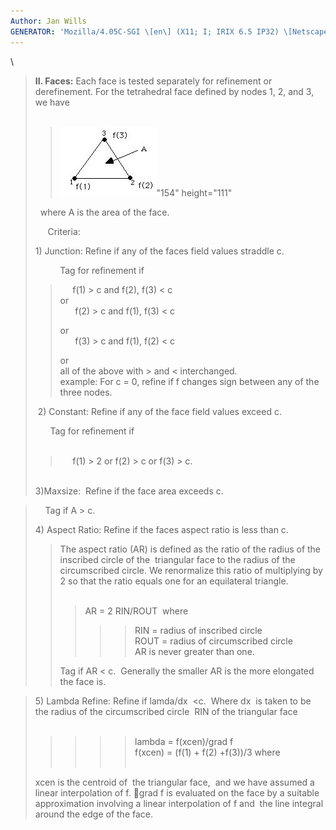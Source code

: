 ```yaml
---
Author: Jan Wills
GENERATOR: 'Mozilla/4.05C-SGI \[en\] (X11; I; IRIX 6.5 IP32) \[Netscape\]'
---
```


\

> **II. Faces:** Each face is tested separately for refinement or
> derefinement. For the tetrahedral face defined by nodes 1, 2, and 3,
> we have\
>  
>
> > ![](new_html/image1.jpg)"154" height="111"
>
>   where A is the area of the face.
>
>      Criteria:
>
> 1\) Junction: Refine if any of the faces field values straddle c.
>
>           Tag for refinement if
>
> >      f(1) &gt; c and f(2), f(3) &lt; c\
> > or\
> >       f(2) &gt; c and f(1), f(3) &lt; c
> >
> > or\
> >       f(3) &gt; c and f(1), f(2) &lt; c
> >
> > or\
> > all of the above with &gt; and &lt; interchanged.\
> > example: For c = 0, refine if f changes sign between any of the
> > three nodes.
>
>  2) Constant: Refine if any of the face field values exceed c.
>
>       Tag for refinement if\
>  
>
> >      f(1) &gt; 2 or f(2) &gt; c or f(3) &gt; c.
>
>  \
> 3)Maxsize:  Refine if the face area exceeds c.

>     Tag if A &gt; c.
>
> 4\) Aspect Ratio: Refine if the faces aspect ratio is less than c.
>
> > The aspect ratio (AR) is defined as the ratio of the radius of the
> > inscribed circle of the  triangular face to the radius of the
> > circumscribed circle. We renormalize this ratio of multiplying by 2
> > so that the ratio equals one for an equilateral triangle.\
> >  
> >
> > > AR = 2 RIN/ROUT  where
> > >
> > > > > RIN = radius of inscribed circle\
> > > > > ROUT = radius of circumscribed circle\
> > > > > AR is never greater than one.
> >
> > Tag if AR &lt; c.  Generally the smaller AR is the more elongated
> > the face is.

> 5\) Lambda Refine: Refine if lamda/dx  &lt;c.  Where dx  is taken to be
> the radius of the circumscribed circle  RIN of the triangular face\
>  
>
> > > > > lambda = f(xcen)/grad f\
> > > > > f(xcen) = (f(1) + f(2) +f(3))/3 where\
> > > > >  
>
> xcen is the centroid of  the triangular face,  and we have assumed a
> linear interpolation of f. grad f is evaluated on the face by a
> suitable approximation involving a linear interpolation of f and  the
> line integral around the edge of the face.
